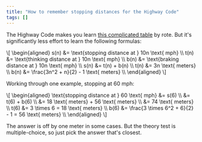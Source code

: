 ```yaml
---
title: "How to remember stopping distances for the Highway Code"
tags: []
---
```


<link rel="stylesheet" href="https://cdn.jsdelivr.net/npm/katex@0.10.2/dist/katex.min.css" crossorigin="anonymous">
<script defer src="https://cdn.jsdelivr.net/npm/katex@0.10.2/dist/katex.min.js" crossorigin="anonymous"></script> 
<script defer src="https://cdn.jsdelivr.net/npm/katex@0.10.2/dist/contrib/auto-render.min.js" crossorigin="anonymous" onload="renderMath()"></script> 
<script>
  function renderMath() {
    renderMathInElement(document.body,{
              delimiters: [
                  {left: "\\[", right: "\\]", display: true},
                  {left: "$", right: "$", display: false},
              ]
    });
  }
</script>

The Highway Code makes you learn [this complicated table](https://assets.publishing.service.gov.uk/media/559afb11ed915d1595000017/the-highway-code-typical-stopping-distances.pdf) by rote.
But it's significantly less effort to learn the following formulas:

<div>
  \[
  \begin{aligned}
  s(n) &= \text{stopping distance at } 10n \text{ mph} \\ 
  t(n) &= \text{thinking distance at } 10n \text{ mph} \\
  b(n) &= \text{braking distance at } 10n \text{ mph} \\
  s(n) &= t(n) + b(n) \\ 
  t(n) &= 3n \text{ meters} \\
  b(n) &= \frac{3n^2 + n}{2} - 1 \text{ meters} \\
  \end{aligned}
  \]
</div>

Working through one example, stopping at 60 mph:

<div>
  \[
  \begin{aligned}
  \text{stopping distance at } 60 \text{ mph} &= s(6) \\
  &= t(6) + b(6) \\
  &= 18 \text{ meters} + 56 \text{ meters} \\
  &= 74 \text{ meters} \\
  t(6)  &= 3 \times 6 = 18 \text{ meters} \\
  b(6)  &= \frac{3 \times 6^2 + 6}{2} - 1 = 56 \text{ meters} \\
  \end{aligned}
  \]
</div>

The answer is off by one meter in some cases.
But the theory test is multiple-choice,
so just pick the answer that's closest.